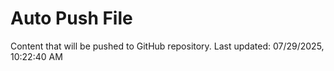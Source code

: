 # Auto Push File

Content that will be pushed to GitHub repository.
Last updated: 07/29/2025, 10:22:40 AM